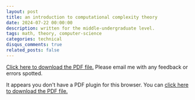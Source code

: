 ```yaml
---
layout: post
title: an introduction to computational complexity theory
date: 2024-07-22 00:00:00
description: written for the middle-undergraduate level.
tags: math, theory, computer-science
categories: technical
disqus_comments: true
related_posts: false
---
```


<a href="/assets/pdf/blog_posts/intro_to_complexity.pdf">Click here to download the PDF file.</a> Please email me with any feedback or errors spotted.

<object data="/assets/pdf/blog_posts/intro_to_complexity.pdf" type="application/pdf" width="100%" height="800px">
  <p>It appears you don't have a PDF plugin for this browser. You can <a href="/assets/pdf/blog_posts/intro_to_complexity.pdf">click here to download the PDF file.</a></p>
</object>